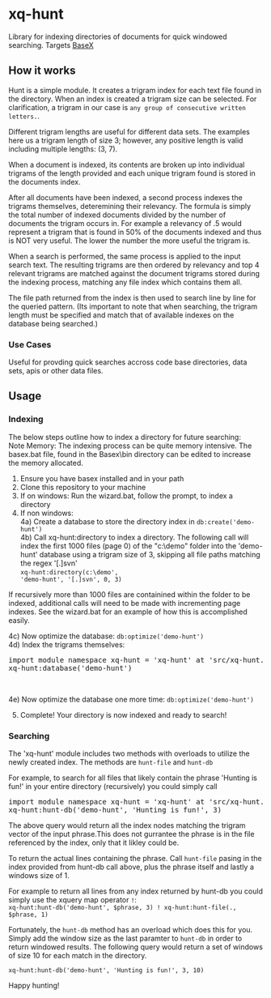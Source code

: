# xq-hunt
Library for indexing directories of documents for quick windowed searching. Targets <a href="http://basex.org/">BaseX</a>

<h2>How it works</h2>
Hunt is a simple module. It creates a trigram index for each text file found in the directory. When an index is created a trigram size can be selected. For clarification, a trigram in our case is <code>any group of consecutive written letters.</code>. 

Different trigram lengths are useful for different data sets. The examples here us a trigram length of size 3; however, any positive length is valid including multiple lengths: (3, 7).

When a document is indexed, its contents are broken up into individual trigrams of the length provided and each unique trigram found is stored in the documents index.

After all documents have been indexed, a second process indexes the trigrams themselves, deteremining their relevancy. The formula is simply the total number of indexed documents divided by the number of documents the trigram occurs in. For example a relevancy of .5 would represent a trigram that is found in 50% of the documents indexed and thus is NOT very useful. The lower the number the more useful the trigram is. 

When a search is performed, the same process is applied to the input search text. The resulting trigrams are then ordered by relevancy and top 4 relevant trigrams are matched against the document trigrams stored during the indexing process, matching any file index which contains them all. 

The file path returned from the index is then used to search line by line for the queried pattern. (Its important to note that when searching, the trigram length must be specified and match that of available indexes on the database being searched.)

<h3>Use Cases</h3>
Useful for provding quick searches accross code base directories, data sets, apis or other data files.

<h2>Usage</h2>
<h3>Indexing</h3>

The below steps outline how to index a directory for future searching: <br />
Note Memory: The indexing process can be quite memory intensive. The basex.bat file, found in the Basex\bin directory can be edited to increase the memory allocated. <br />

1) Ensure you have basex installed and in your path <br />
2) Clone this repository to your machine <br />
3) If on windows: Run the wizard.bat, follow the prompt, to index a directory <br />
4) If non windows: <br />
4a) Create a database to store the directory index in 
  <code>db:create('demo-hunt')</code> <br />
4b) Call xq-hunt:directory to index a directory. The following call will index the first 1000 files (page 0) of the "c:\demo"  folder into the 'demo-hunt' database using a trigram size of 3, skipping all file paths matching the regex '[.]svn' <br />
  <code>xq-hunt:directory(c:\demo', 'demo-hunt', '[.]svn', 0, 3)</code>  <br /> 

If recursively more than 1000 files are containined within the folder to be indexed, additional calls will need to be made with incrementing page indexes. See the wizard.bat for an example of how this is accomplished easily.  <br />

4c) Now optimize the database: <code>db:optimize('demo-hunt')</code>  <br />
4d) Index the trigrams themselves:  <br />
<pre>
import module namespace xq-hunt = 'xq-hunt' at 'src/xq-hunt.xqm';
xq-hunt:database('demo-hunt')</pre> <br />
4e) Now optimize the database one more time: <code>db:optimize('demo-hunt')</code>  <br />

5) Complete! Your directory is now indexed and ready to search!

<h3>Searching</h3>

The 'xq-hunt' module includes two methods with overloads to utilize the newly created index. The methods are <code>hunt-file</code> and <code>hunt-db</code>

For example, to search for all files that likely contain the phrase 'Hunting is fun!' in your entire directory (recursively) you could simply call

<pre>import module namespace xq-hunt = 'xq-hunt' at 'src/xq-hunt.xqm'; 
xq-hunt:hunt-db('demo-hunt', 'Hunting is fun!', 3)
</pre>

The above query would return all the index nodes matching the trigram vector of the input phrase.This does not gurrantee the phrase is in the file referenced by the index, only that it likley could be. <br />

To return the actual lines containing the phrase. Call <code>hunt-file</code> pasing in the index provided from hunt-db call above, plus the phrase itself and lastly a windows size of 1. <br />

For example to return all lines from any index returned by hunt-db you could simply use the xquery map operator <code>!</code>: <br />
<code>xq-hunt:hunt-db('demo-hunt', $phrase, 3) ! xq-hunt:hunt-file(., $phrase, 1)</code> <br />

Fortunately, the <code>hunt-db</code> method has an overload which does this for you. Simply add the window size as the last paramter to <code>hunt-db</code> in order to return windowed results. The following query would return a set of windows of size 10 for each match in the directory. <br />

<code>xq-hunt:hunt-db('demo-hunt', 'Hunting is fun!', 3, 10)</code> <br />

Happy hunting!




     
     
      


